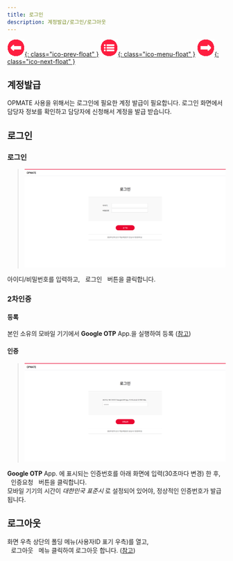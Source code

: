 ```yaml
---
title: 로그인
description: 계정발급/로그인/로그아웃
---
```


<link rel="stylesheet" type="text/css" href="../css/opme.css">

<!-- Defined -->
[login-1]: img/login-1.png
[login-2]: img/login-2.png

<!-- Floating Menu -->
[prev]: # "none"
[menu]: index.html "목차"
[next]: UserGroup.html "사용자그룹"
[ico-prev]: img/icon/ico-prev.png
[ico-menu]: img/icon/ico-menu.png
[ico-next]: img/icon/ico-next.png
[![이전][ico-prev]{: class="ico-prev-float" }][prev]
[![목차][ico-menu]{: class="ico-menu-float" }][menu]
[![다음][ico-next]{: class="ico-next-float" }][next]



## 계정발급
OPMATE 사용을 위해서는 로그인에 필요한 계정 발급이 필요합니다.
로그인 화면에서 담당자 정보를 확인하고 담당자에 신청해서 계정을 발급 받습니다.

## 로그인

### 로그인
> ![로그인][login-1]
 
아이디/비밀번호를 입력하고, <kbd class="btn-red">&nbsp;로그인&nbsp;</kbd> 버튼을 클릭합니다.  

### 2차인증

#### 등록
본인 소유의 모바일 기기에서 **Google OTP** App.을 실행하여 등록 ([참고](User.md))

#### 인증
> ![로그인][login-2]
 
**Google OTP** App. 에 표시되는 인증번호를 아래 화면에 입력(30초마다 변경) 한 후,  
<kbd class="btn-red">&nbsp;인증요청&nbsp;</kbd> 버튼을 클릭합니다.  
모바일 기기의 시간이 _대한민국 표준시_ 로 설정되어 있어야, 정상적인 인증번호가 발급됩니다.

## 로그아웃
화면 우측 상단의 폴딩 메뉴(사용자ID 표기 우측)를 열고,  
<kbd class="btn-gray">&nbsp;로그아웃&nbsp;</kbd> 메뉴 클릭하여 로그아웃 합니다. ([참고](Layout.md))
